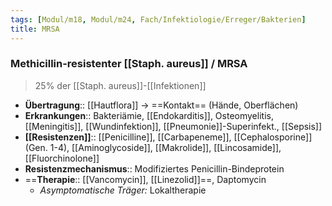 ```yaml
---
tags: [Modul/m18, Modul/m24, Fach/Infektiologie/Erreger/Bakterien]
title: MRSA
---
```

### Methicillin-resistenter [[Staph. aureus]] / MRSA
>25% der [[Staph. aureus]]-[[Infektionen]]
- **Übertragung**:: [[Hautflora]] → ==Kontakt== (Hände, Oberflächen)
- **Erkrankungen**:: Bakteriämie, [[Endokarditis]], Osteomyelitis, [[Meningitis]], [[Wundinfektion]], [[Pneumonie]]-Superinfekt., [[Sepsis]]
- **[[Resistenzen]]**:: [[Penicilline]], [[Carbapeneme]], [[Cephalosporine]] (Gen. 1-4), [[Aminoglycoside]], [[Makrolide]], [[Lincosamide]], [[Fluorchinolone]]
- **Resistenzmechanismus**:: Modifiziertes Penicillin-Bindeprotein
- ==**Therapie**:: [[Vancomycin]], [[Linezolid]]==, Daptomycin
	- *Asymptomatische Träger:* Lokaltherapie